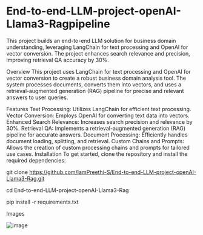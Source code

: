 # End-to-end-LLM-project-openAI-Llama3-Ragpipeline
This project builds an end-to-end LLM solution for business domain understanding, leveraging LangChain for text processing and OpenAI for vector conversion. The project enhances search relevance and precision, improving retrieval QA accuracy by 30%.

Overview
This project uses LangChain for text processing and OpenAI for vector conversion to create a robust business domain analysis tool. The system processes documents, converts them into vectors, and uses a retrieval-augmented generation (RAG) pipeline for precise and relevant answers to user queries.

Features
Text Processing: Utilizes LangChain for efficient text processing.
Vector Conversion: Employs OpenAI for converting text data into vectors.
Enhanced Search Relevance: Increases search precision and relevance by 30%.
Retrieval QA: Implements a retrieval-augmented generation (RAG) pipeline for accurate answers.
Document Processing: Efficiently handles document loading, splitting, and retrieval.
Custom Chains and Prompts: Allows the creation of custom processing chains and prompts for tailored use cases.
Installation
To get started, clone the repository and install the required dependencies:

git clone https://github.com/IamPreethi-S/End-to-end-LLM-project-openAI-Llama3-Rag.git

cd End-to-end-LLM-project-openAI-Llama3-Rag

pip install -r requirements.txt

Images

![image](https://github.com/user-attachments/assets/a3472ba6-e8fd-4868-8501-72ac92b84b0b)
